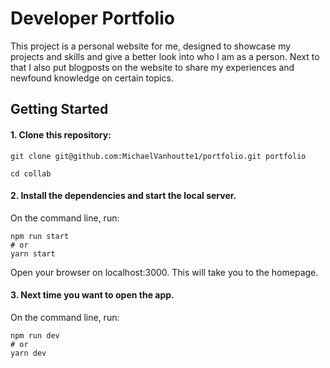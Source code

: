 # Developer Portfolio
This project is a personal website for me, designed to showcase my projects and skills and give a better look into who I am as a person. Next to that I also put blogposts on the website to share my experiences and newfound knowledge on certain topics.

## Getting Started
<h4>1. Clone this repository:</h4>

```
git clone git@github.com:MichaelVanhoutte1/portfolio.git portfolio

cd collab
```
<h4>2. Install the dependencies and start the local server.</h4>

On the command line, run:
```
npm run start
# or
yarn start
```
Open your browser on localhost:3000. This will take you to the homepage.

<h4>3. Next time you want to open the app.</h4>

On the command line, run:
```
npm run dev
# or
yarn dev
```
